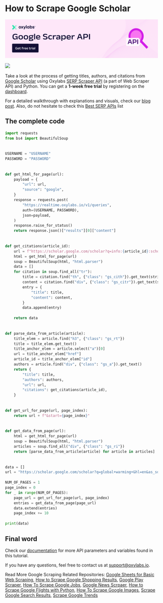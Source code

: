 # How to Scrape Google Scholar

[![Oxylabs promo code](https://raw.githubusercontent.com/oxylabs/how-to-scrape-google-scholar/refs/heads/main/Google-Scraper-API-1090x275.png)](https://oxylabs.go2cloud.org/aff_c?offer_id=7&aff_id=877&url_id=112)

[![](https://dcbadge.vercel.app/api/server/eWsVUJrnG5)](https://discord.gg/Pds3gBmKMH)

Take a look at the process of getting titles, authors, and citations from [Google Scholar](https://scholar.google.com/) using Oxylabs [SERP Scraper API](https://oxylabs.io/products/scraper-api/serp) (a part of Web Scraper API) and Python. You can get a **1-week free trial** by registering on the [dashboard](https://dashboard.oxylabs.io/).

For a detailed walkthrough with explanations and visuals, check our [blog post](https://oxylabs.io/blog/how-to-scrape-google-scholar).
Also, do not hesitate to check this [Best SERP APIs](https://medium.com/@oxylabs.io/the-10-best-serp-apis-in-2024-22bf7f91f8f0) list 
## The complete code

```python
import requests
from bs4 import BeautifulSoup


USERNAME = "USERNAME"
PASSWORD = "PASSWORD"


def get_html_for_page(url):
    payload = {
        "url": url,
        "source": "google",
    }
    response = requests.post(
        "https://realtime.oxylabs.io/v1/queries",
        auth=(USERNAME, PASSWORD),
        json=payload,
    )
    response.raise_for_status()
    return response.json()["results"][0]["content"]


def get_citations(article_id):
    url = f"https://scholar.google.com/scholar?q=info:{article_id}:scholar.google.com&output=cite"
    html = get_html_for_page(url)
    soup = BeautifulSoup(html, "html.parser")
    data = []
    for citation in soup.find_all("tr"):
        title = citation.find("th", {"class": "gs_cith"}).get_text(strip=True)
        content = citation.find("div", {"class": "gs_citr"}).get_text(strip=True)
        entry = {
            "title": title,
            "content": content,
        }
        data.append(entry)

    return data


def parse_data_from_article(article):
    title_elem = article.find("h3", {"class": "gs_rt"})
    title = title_elem.get_text()
    title_anchor_elem = article.select("a")[0]
    url = title_anchor_elem["href"]
    article_id = title_anchor_elem["id"]
    authors = article.find("div", {"class": "gs_a"}).get_text()
    return {
        "title": title,
        "authors": authors,
        "url": url,
        "citations": get_citations(article_id),
    }


def get_url_for_page(url, page_index):
    return url + f"&start={page_index}"


def get_data_from_page(url):
    html = get_html_for_page(url)
    soup = BeautifulSoup(html, "html.parser")
    articles = soup.find_all("div", {"class": "gs_ri"})
    return [parse_data_from_article(article) for article in articles]


data = []
url = "https://scholar.google.com/scholar?q=global+warming+&hl=en&as_sdt=0,5"

NUM_OF_PAGES = 1
page_index = 0
for _ in range(NUM_OF_PAGES):
    page_url = get_url_for_page(url, page_index)
    entries = get_data_from_page(page_url)
    data.extend(entries)
    page_index += 10

print(data)
```

## Final word

Check our [documentation](https://developers.oxylabs.io/scraper-apis/web-scraper-api/google) for more API parameters and variables found in this tutorial.

If you have any questions, feel free to contact us at support@oxylabs.io.

Read More Google Scraping Related Repositories: [Google Sheets for Basic Web Scraping](https://github.com/oxylabs/web-scraping-google-sheets), [How to Scrape Google Shopping Results](https://github.com/oxylabs/scrape-google-shopping), [Google Play Scraper](https://github.com/oxylabs/google-play-scraper), [How To Scrape Google Jobs](https://github.com/oxylabs/how-to-scrape-google-jobs), [Google News Scrpaer](https://github.com/oxylabs/google-news-scraper), [How to Scrape Google Flights with Python](https://github.com/oxylabs/how-to-scrape-google-flights), [How To Scrape Google Images](https://github.com/oxylabs/how-to-scrape-google-images), [Scrape Google Search Results](https://github.com/oxylabs/scrape-google-python), [Scrape Google Trends](https://github.com/oxylabs/how-to-scrape-google-trends)

